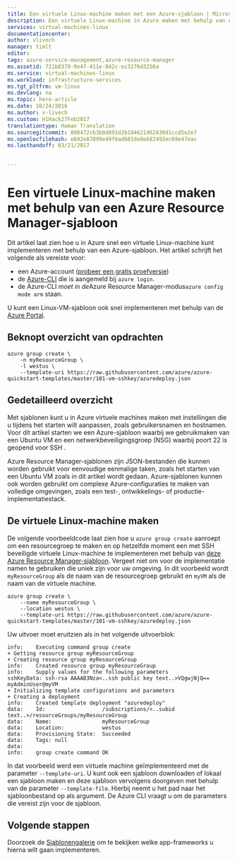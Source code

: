 ```yaml
---
title: Een virtuele Linux-machine maken met een Azure-sjabloon | Microsoft Docs
description: Een virtuele Linux-machine in Azure maken met behulp van een Azure Resource Manager-sjabloon.
services: virtual-machines-linux
documentationcenter: 
author: vlivech
manager: timlt
editor: 
tags: azure-service-management,azure-resource-manager
ms.assetid: 721b8378-9e47-411e-842c-ec3276d3256a
ms.service: virtual-machines-linux
ms.workload: infrastructure-services
ms.tgt_pltfrm: vm-linux
ms.devlang: na
ms.topic: hero-article
ms.date: 10/24/2016
ms.author: v-livech
ms.custom: H1Hack27Feb2017
translationtype: Human Translation
ms.sourcegitcommit: 0d8472cb3b0d891d2b184621d62830d1ccd5e2e7
ms.openlocfilehash: e692e87899e49f6ad681de8e682492ec69e47eac
ms.lasthandoff: 03/21/2017


---
```

# <a name="how-to-create-a-linux-vm-using-an-azure-resourec-manager-template"></a>Een virtuele Linux-machine maken met behulp van een Azure Resource Manager-sjabloon
Dit artikel laat zien hoe u in Azure snel een virtuele Linux-machine kunt implementeren met behulp van een Azure-sjabloon.  Het artikel schrijft het volgende als vereiste voor:

* een Azure-account ([probeer een gratis proefversie](https://azure.microsoft.com/pricing/free-trial/))
* de [Azure-CLI](../cli-install-nodejs.md) die is aangemeld bij `azure login`.
* de Azure-CLI *moet in de*Azure Resource Manager-modus`azure config mode arm` staan.

U kunt een Linux-VM-sjabloon ook snel implementeren met behulp van de [Azure Portal](virtual-machines-linux-quick-create-portal.md?toc=%2fazure%2fvirtual-machines%2flinux%2ftoc.json).

## <a name="quick-command-summary"></a>Beknopt overzicht van opdrachten
```azurecli
azure group create \
    -n myResourceGroup \
    -l westus \
    --template-uri https://raw.githubusercontent.com/azure/azure-quickstart-templates/master/101-vm-sshkey/azuredeploy.json
```

## <a name="detailed-walkthrough"></a>Gedetailleerd overzicht
Met sjablonen kunt u in Azure virtuele machines maken met instellingen die u tijdens het starten wilt aanpassen, zoals gebruikersnamen en hostnamen. Voor dit artikel starten we een Azure-sjabloon waarbij we gebruikmaken van een Ubuntu VM en een netwerkbeveiligingsgroep (NSG) waarbij poort 22 is geopend voor SSH .

Azure Resource Manager-sjablonen zijn JSON-bestanden die kunnen worden gebruikt voor eenvoudige eenmalige taken, zoals het starten van een Ubuntu VM zoals in dit artikel wordt gedaan.  Azure-sjablonen kunnen ook worden gebruikt om complexe Azure-configuraties te maken van volledige omgevingen, zoals een test-, ontwikkelings- of productie-implementatiestack.

## <a name="create-the-linux-vm"></a>De virtuele Linux-machine maken
De volgende voorbeeldcode laat zien hoe u `azure group create` aanroept om een resourcegroep te maken en op hetzelfde moment een met SSH beveiligde virtuele Linux-machine te implementeren met behulp van [deze Azure Resource Manager-sjabloon](https://raw.githubusercontent.com/Azure/azure-quickstart-templates/master/101-vm-sshkey/azuredeploy.json). Vergeet niet om voor de implementatie namen te gebruiken die uniek zijn voor uw omgeving. In dit voorbeeld wordt `myResourceGroup` als de naam van de resourcegroep gebruikt en `myVM` als de naam van de virtuele machine.

```azurecli
azure group create \
    --name myResourceGroup \
    --location westus \
    --template-uri https://raw.githubusercontent.com/azure/azure-quickstart-templates/master/101-vm-sshkey/azuredeploy.json
```

Uw uitvoer moet eruitzien als in het volgende uitvoerblok:

```azurecli
info:    Executing command group create
+ Getting resource group myResourceGroup
+ Creating resource group myResourceGroup
info:    Created resource group myResourceGroup
info:    Supply values for the following parameters
sshKeyData: ssh-rsa AAAAB3Nza<..ssh public key text..>VQgwjNjQ== myAdminUser@myVM
+ Initializing template configurations and parameters
+ Creating a deployment
info:    Created template deployment "azuredeploy"
data:    Id:                  /subscriptions/<..subid text..>/resourceGroups/myResourceGroup
data:    Name:                myResourceGroup
data:    Location:            westus
data:    Provisioning State:  Succeeded
data:    Tags: null
data:
info:    group create command OK
```

In dat voorbeeld werd een virtuele machine geïmplementeerd met de parameter `--template-uri`.  U kunt ook een sjabloon downloaden of lokaal een sjabloon maken en deze sjabloon vervolgens doorgeven met behulp van de parameter `--template-file`. Hierbij neemt u het pad naar het sjabloonbestand op als argument. De Azure CLI vraagt u om de parameters die vereist zijn voor de sjabloon.

## <a name="next-steps"></a>Volgende stappen
Doorzoek de [Sjablonengalerie](https://azure.microsoft.com/documentation/templates/) om te bekijken welke app-frameworks u hierna wilt gaan implementeren.


